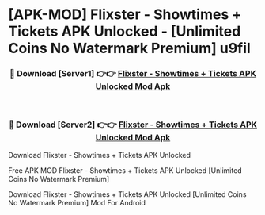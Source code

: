 # [APK-MOD] Flixster - Showtimes + Tickets APK Unlocked - [Unlimited Coins No Watermark Premium] u9fil



<div align="center">
<h3>🔴 Download [Server1] 👉👉 <a href="https://momento.my/?title=Flixster_-_Showtimes_+_Tickets_APK_Unlocked">Flixster - Showtimes + Tickets APK Unlocked Mod Apk</a></h3><br>

<h3>🔴 Download [Server2] 👉👉 <a href="https://momento.my/?title=Flixster_-_Showtimes_+_Tickets_APK_Unlocked">Flixster - Showtimes + Tickets APK Unlocked Mod Apk</a></h3>
</div>



Download Flixster - Showtimes + Tickets APK Unlocked 

Free APK MOD Flixster - Showtimes + Tickets APK Unlocked [Unlimited Coins No Watermark Premium]

Download Flixster - Showtimes + Tickets APK Unlocked [Unlimited Coins No Watermark Premium] Mod For Android
